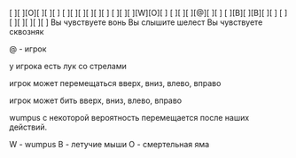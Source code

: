 ﻿[ ][ ][O][ ][ ][ ]
[ ][ ][ ][ ][ ][ ]
[ ][ ][ ][W][O][ ]
[ ][ ][ ][@][ ][ ]
[ ][B][ ][B][ ][ ]
[ ][ ][ ][ ][ ][ ]
Вы чувствуете вонь
Вы слышите шелест
Вы чувствуете сквозняк

@ - игрок

у игрока есть лук со стрелами

игрок может перемещаться вверх, вниз, влево, вправо

игрок может бить вверх, вниз, влево, вправо

wumpus с некоторой вероятность перемещается после наших действий.

W - wumpus
B - летучие мыши
O - смертельная яма